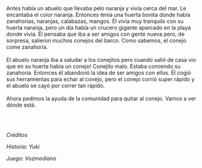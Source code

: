 <div style="font-size: 26px>
  Señor conejito escupe mis zanahorias porfa!
</div>

<div style="font-size: 16px; padding: 20px; background: rgba(255, 255, 255, 0.8); border-radius: 8px;">
Antes había un abuelo que llevaba pelo naranja y vivía cerca del mar. Le encantaba el color naranja. Entonces tenía una huerta bonita donde había zanahorias, naranjas, calabazas, mangos. Él vivía muy tranquilo con su huerta naranja, pero un día había un crucero gigante aparcado en la playa donde vivía. Él pensaba que iba a ser amigos con gente nueva pero, de sorpresa, salieron muchos conejos del barco. Como sabemos, el conejo come zanahoria.
<br><br>
El abuelo naranja iba a saludar a los conejitos pero cuando salió de casa vio que en su huerta había un conejo! Conejito malo. Estaba comiendo su zanahoria. Entonces él abandonó la idea de ser amigos con ellos. Él cogió sus herramientas para echar al conejo, pero el conejo corrió super rápido y el abuelo se cayó por correr tan rápido.
<br><br>
Ahora pedimos la ayuda de la comunidad para quitar al conejo. Vamos a ver dónde está.
</div>

</div>

<br><br>
<i>
    <p>Créditos</p>
    <p>Historia: Yuki</p>
    <p>Juego: Vozmediano</p>
</i>
